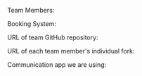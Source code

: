 Team Members:

Booking System:

URL of team GitHub repository:

URL of each team member's individual fork:

Communication app we are using:
